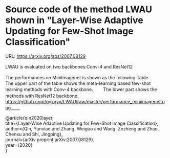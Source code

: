 # Source code of the method LWAU shown in "Layer-Wise Adaptive Updating for Few-Shot Image Classification"

URL: https://arxiv.org/abs/2007.08129

LWAU is evaluated on two backbones:Conv-4 and ResNet12　　

The performances on MiniImagenet is shown as the following Table.　　
The upper part of the table shows the meta-learning based few-shot learning methods with Conv-4 backbone.　　
The lower part shows the methods with ResNet12 backbone.　　
https://github.com/qyxqyx/LWAU/raw/master/performance_miniimagenet.png　　



@article{qin2020layer,  
  title={Layer-Wise Adaptive Updating for Few-Shot Image Classification},    
  author={Qin, Yunxiao and Zhang, Weiguo and Wang, Zezheng and Zhao, Chenxu and Shi, Jingping},  
  journal={arXiv preprint arXiv:2007.08129},  
  year={2020}  
}

